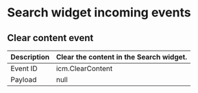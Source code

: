 # Search widget incoming events

## Clear content event

| Description   | Clear the content in the Search widget.   |
|---------------|-------------------------------------------|
| Event ID      | icm.ClearContent                          |
| Payload       | null                                      |